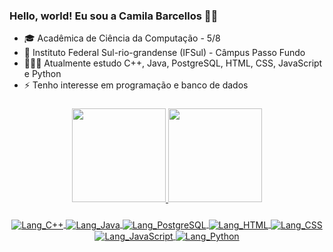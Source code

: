 ### Hello, world! Eu sou a Camila Barcellos 👋😊

- 🎓 Acadêmica de Ciência da Computação - 5/8
- 🏫 Instituto Federal Sul-rio-grandense (IFSul) - Câmpus Passo Fundo
- 👩🏻‍💻 Atualmente estudo C++, Java, PostgreSQL, HTML, CSS, JavaScript e Python
- ⚡ Tenho interesse em programação e banco de dados

###
<div align="center">
  <a href="https://github.com/camilafbarcellos?tab=repositories"/>
  <img height="150em" src="https://github-readme-stats.vercel.app/api?username=camilafbarcellos&show_icons=true&theme=aura&include_all_commits=false&count_private=true"/>
  <img height="150em" src="https://github-readme-stats.vercel.app/api/top-langs/?username=camilafbarcellos&layout=compact&theme=aura"/>
</div>

###
<div align="center">
  <img align="center" alt="Lang_C++" src="https://img.shields.io/badge/C%2B%2B-00599C?style=for-the-badge&logo=c%2B%2B&logoColor=white">
  <img align="center" alt="Lang_Java" src="https://img.shields.io/badge/Java-ED8B00?style=for-the-badge&logo=java&logoColor=white">
  <img align="center" alt="Lang_PostgreSQL" src="https://img.shields.io/badge/PostgreSQL-316192?style=for-the-badge&logo=postgresql&logoColor=white">
  <img align="center" alt="Lang_HTML" src="https://img.shields.io/badge/HTML-239120?style=for-the-badge&logo=html5&logoColor=white">
  <img align="center" alt="Lang_CSS" src="https://img.shields.io/badge/CSS-239120?&style=for-the-badge&logo=css3&logoColor=white">
  <img align="center" alt="Lang_JavaScript" src="https://img.shields.io/badge/JavaScript-F7DF1E?style=for-the-badge&logo=javascript&logoColor=black">
  <img align="center" alt="Lang_Python" src="https://img.shields.io/badge/Python-14354C?style=for-the-badge&logo=python&logoColor=white">
</div>
